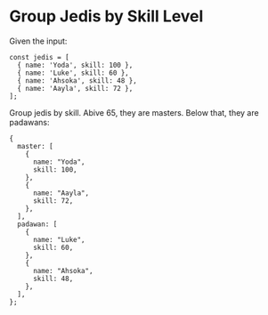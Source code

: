 # Group Jedis by Skill Level

Given the input:

```
const jedis = [
  { name: 'Yoda', skill: 100 },
  { name: 'Luke', skill: 60 },
  { name: 'Ahsoka', skill: 48 },
  { name: 'Aayla', skill: 72 },
];
```

Group jedis by skill. Abive 65, they are masters. Below that, they are padawans:

```
{
  master: [
    {
      name: "Yoda",
      skill: 100,
    },
    {
      name: "Aayla",
      skill: 72,
    },
  ],
  padawan: [
    {
      name: "Luke",
      skill: 60,
    },
    {
      name: "Ahsoka",
      skill: 48,
    },
  ],
};
```
